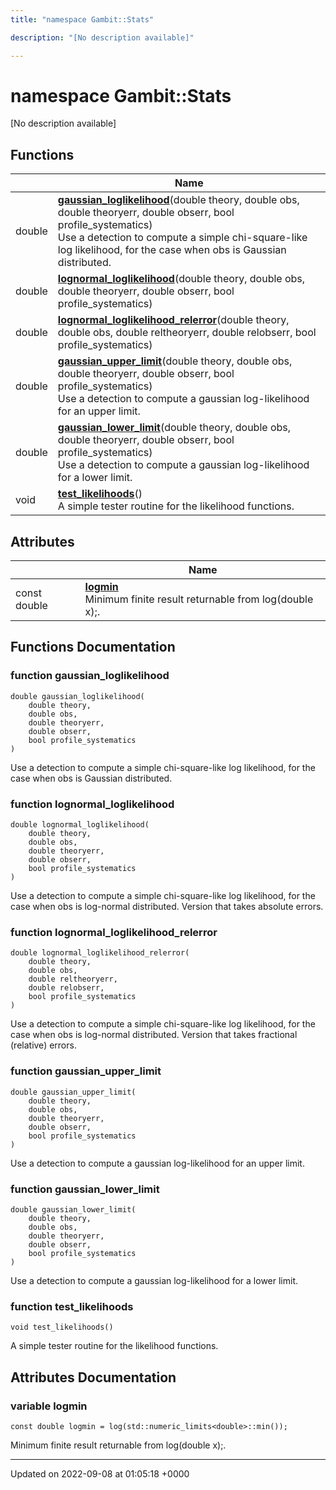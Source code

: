 ```yaml
---
title: "namespace Gambit::Stats"

description: "[No description available]"

---
```


# namespace Gambit::Stats

[No description available]

## Functions

|                | Name           |
| -------------- | -------------- |
| double | **[gaussian_loglikelihood](/documentation/code/namespaces/namespacegambit_1_1stats/)**(double theory, double obs, double theoryerr, double obserr, bool profile_systematics)<br>Use a detection to compute a simple chi-square-like log likelihood, for the case when obs is Gaussian distributed.  |
| double | **[lognormal_loglikelihood](/documentation/code/namespaces/namespacegambit_1_1stats/)**(double theory, double obs, double theoryerr, double obserr, bool profile_systematics) |
| double | **[lognormal_loglikelihood_relerror](/documentation/code/namespaces/namespacegambit_1_1stats/)**(double theory, double obs, double reltheoryerr, double relobserr, bool profile_systematics) |
| double | **[gaussian_upper_limit](/documentation/code/namespaces/namespacegambit_1_1stats/)**(double theory, double obs, double theoryerr, double obserr, bool profile_systematics)<br>Use a detection to compute a gaussian log-likelihood for an upper limit.  |
| double | **[gaussian_lower_limit](/documentation/code/namespaces/namespacegambit_1_1stats/)**(double theory, double obs, double theoryerr, double obserr, bool profile_systematics)<br>Use a detection to compute a gaussian log-likelihood for a lower limit.  |
| void | **[test_likelihoods](/documentation/code/namespaces/namespacegambit_1_1stats/)**()<br>A simple tester routine for the likelihood functions.  |

## Attributes

|                | Name           |
| -------------- | -------------- |
| const double | **[logmin](/documentation/code/namespaces/namespacegambit_1_1stats/)** <br>Minimum finite result returnable from log(double x);.  |


## Functions Documentation

### function gaussian_loglikelihood

```
double gaussian_loglikelihood(
    double theory,
    double obs,
    double theoryerr,
    double obserr,
    bool profile_systematics
)
```

Use a detection to compute a simple chi-square-like log likelihood, for the case when obs is Gaussian distributed. 

### function lognormal_loglikelihood

```
double lognormal_loglikelihood(
    double theory,
    double obs,
    double theoryerr,
    double obserr,
    bool profile_systematics
)
```


Use a detection to compute a simple chi-square-like log likelihood, for the case when obs is log-normal distributed. Version that takes absolute errors. 


### function lognormal_loglikelihood_relerror

```
double lognormal_loglikelihood_relerror(
    double theory,
    double obs,
    double reltheoryerr,
    double relobserr,
    bool profile_systematics
)
```


Use a detection to compute a simple chi-square-like log likelihood, for the case when obs is log-normal distributed. Version that takes fractional (relative) errors. 


### function gaussian_upper_limit

```
double gaussian_upper_limit(
    double theory,
    double obs,
    double theoryerr,
    double obserr,
    bool profile_systematics
)
```

Use a detection to compute a gaussian log-likelihood for an upper limit. 

### function gaussian_lower_limit

```
double gaussian_lower_limit(
    double theory,
    double obs,
    double theoryerr,
    double obserr,
    bool profile_systematics
)
```

Use a detection to compute a gaussian log-likelihood for a lower limit. 

### function test_likelihoods

```
void test_likelihoods()
```

A simple tester routine for the likelihood functions. 


## Attributes Documentation

### variable logmin

```
const double logmin = log(std::numeric_limits<double>::min());
```

Minimum finite result returnable from log(double x);. 




-------------------------------

Updated on 2022-09-08 at 01:05:18 +0000